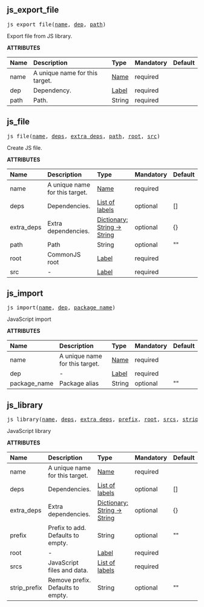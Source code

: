 <!-- Generated with Stardoc: http://skydoc.bazel.build -->

<a id="#js_export_file"></a>

## js_export_file

<pre>
js_export_file(<a href="#js_export_file-name">name</a>, <a href="#js_export_file-dep">dep</a>, <a href="#js_export_file-path">path</a>)
</pre>

Export file from JS library.

**ATTRIBUTES**

| Name                                 | Description                    | Type                                                               | Mandatory | Default |
| :----------------------------------- | :----------------------------- | :----------------------------------------------------------------- | :-------- | :------ |
| <a id="js_export_file-name"></a>name | A unique name for this target. | <a href="https://bazel.build/docs/build-ref.html#name">Name</a>    | required  |         |
| <a id="js_export_file-dep"></a>dep   | Dependency.                    | <a href="https://bazel.build/docs/build-ref.html#labels">Label</a> | required  |         |
| <a id="js_export_file-path"></a>path | Path.                          | String                                                             | required  |         |

<a id="#js_file"></a>

## js_file

<pre>
js_file(<a href="#js_file-name">name</a>, <a href="#js_file-deps">deps</a>, <a href="#js_file-extra_deps">extra_deps</a>, <a href="#js_file-path">path</a>, <a href="#js_file-root">root</a>, <a href="#js_file-src">src</a>)
</pre>

Create JS file.

**ATTRIBUTES**

| Name                                      | Description                    | Type                                                                                      | Mandatory | Default |
| :---------------------------------------- | :----------------------------- | :---------------------------------------------------------------------------------------- | :-------- | :------ |
| <a id="js_file-name"></a>name             | A unique name for this target. | <a href="https://bazel.build/docs/build-ref.html#name">Name</a>                           | required  |         |
| <a id="js_file-deps"></a>deps             | Dependencies.                  | <a href="https://bazel.build/docs/build-ref.html#labels">List of labels</a>               | optional  | []      |
| <a id="js_file-extra_deps"></a>extra_deps | Extra dependencies.            | <a href="https://bazel.build/docs/skylark/lib/dict.html">Dictionary: String -> String</a> | optional  | {}      |
| <a id="js_file-path"></a>path             | Path                           | String                                                                                    | optional  | ""      |
| <a id="js_file-root"></a>root             | CommonJS root                  | <a href="https://bazel.build/docs/build-ref.html#labels">Label</a>                        | required  |         |
| <a id="js_file-src"></a>src               | -                              | <a href="https://bazel.build/docs/build-ref.html#labels">Label</a>                        | required  |         |

<a id="#js_import"></a>

## js_import

<pre>
js_import(<a href="#js_import-name">name</a>, <a href="#js_import-dep">dep</a>, <a href="#js_import-package_name">package_name</a>)
</pre>

JavaScript import

**ATTRIBUTES**

| Name                                            | Description                    | Type                                                               | Mandatory | Default |
| :---------------------------------------------- | :----------------------------- | :----------------------------------------------------------------- | :-------- | :------ |
| <a id="js_import-name"></a>name                 | A unique name for this target. | <a href="https://bazel.build/docs/build-ref.html#name">Name</a>    | required  |         |
| <a id="js_import-dep"></a>dep                   | -                              | <a href="https://bazel.build/docs/build-ref.html#labels">Label</a> | required  |         |
| <a id="js_import-package_name"></a>package_name | Package alias                  | String                                                             | optional  | ""      |

<a id="#js_library"></a>

## js_library

<pre>
js_library(<a href="#js_library-name">name</a>, <a href="#js_library-deps">deps</a>, <a href="#js_library-extra_deps">extra_deps</a>, <a href="#js_library-prefix">prefix</a>, <a href="#js_library-root">root</a>, <a href="#js_library-srcs">srcs</a>, <a href="#js_library-strip_prefix">strip_prefix</a>)
</pre>

JavaScript library

**ATTRIBUTES**

| Name                                             | Description                       | Type                                                                                      | Mandatory | Default |
| :----------------------------------------------- | :-------------------------------- | :---------------------------------------------------------------------------------------- | :-------- | :------ |
| <a id="js_library-name"></a>name                 | A unique name for this target.    | <a href="https://bazel.build/docs/build-ref.html#name">Name</a>                           | required  |         |
| <a id="js_library-deps"></a>deps                 | Dependencies.                     | <a href="https://bazel.build/docs/build-ref.html#labels">List of labels</a>               | optional  | []      |
| <a id="js_library-extra_deps"></a>extra_deps     | Extra dependencies.               | <a href="https://bazel.build/docs/skylark/lib/dict.html">Dictionary: String -> String</a> | optional  | {}      |
| <a id="js_library-prefix"></a>prefix             | Prefix to add. Defaults to empty. | String                                                                                    | optional  | ""      |
| <a id="js_library-root"></a>root                 | -                                 | <a href="https://bazel.build/docs/build-ref.html#labels">Label</a>                        | required  |         |
| <a id="js_library-srcs"></a>srcs                 | JavaScript files and data.        | <a href="https://bazel.build/docs/build-ref.html#labels">List of labels</a>               | required  |         |
| <a id="js_library-strip_prefix"></a>strip_prefix | Remove prefix. Defaults to empty. | String                                                                                    | optional  | ""      |
